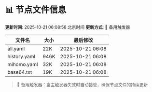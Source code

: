 # 📊 节点文件信息

**更新时间**: 2025-10-21 06:08:58 北京时间
**更新方式**: 🔄 备用触发器

| 文件名 | 大小 | 最后修改 |
|--------|------|----------|
| all.yaml | 22K | 2025-10-21 06:08 |
| history.yaml | 946K | 2025-10-21 06:08 |
| mihomo.yaml | 32K | 2025-10-21 06:08 |
| base64.txt | 19K | 2025-10-21 06:08 |

> 🔄 备用触发器：当主触发器失效时自动接管，确保节点文件的持续更新
